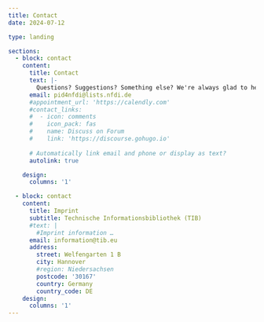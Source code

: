 ```yaml
---
title: Contact
date: 2024-07-12

type: landing

sections:
  - block: contact
    content:
      title: Contact
      text: |-
        Questions? Suggestions? Something else? We're always glad to hear from you. Drop us a line and we'll respond as soon as possible.
      email: pid4nfdi@lists.nfdi.de
      #appointment_url: 'https://calendly.com'
      #contact_links:
      #  - icon: comments
      #    icon_pack: fas
      #    name: Discuss on Forum
      #    link: 'https://discourse.gohugo.io'
    
      # Automatically link email and phone or display as text?
      autolink: true

    design:
      columns: '1'

  - block: contact
    content:
      title: Imprint
      subtitle: Technische Informationsbibliothek (TIB)
      #text: |
        #Imprint information …
      email: information@tib.eu
      address:
        street: Welfengarten 1 B
        city: Hannover
        #region: Niedersachsen
        postcode: '30167'
        country: Germany
        country_code: DE
    design:
      columns: '1'
---
```

